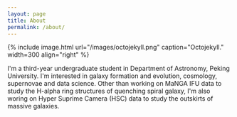```yaml
---
layout: page
title: About
permalink: /about/
---
```


{% include image.html url="/images/octojekyll.png" caption="Octojekyll." width=300 align="right" %}

I'm a third-year undergraduate student in Department of Astronomy, Peking University. I'm interested in galaxy formation and evolution, cosmology, supernovae and data science. Other than working on MaNGA IFU data to study the H-alpha ring structures of quenching spiral galaxy, I'm also woring on Hyper Suprime Camera (HSC) data to study the outskirts of massive galaxies.
